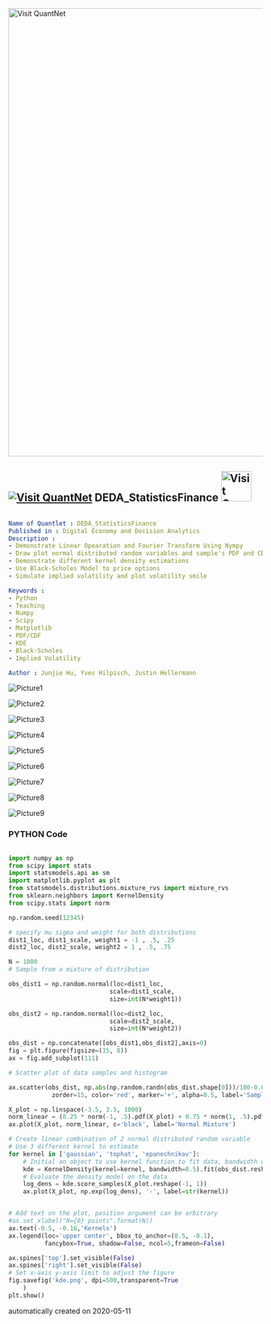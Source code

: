 [<img src="https://github.com/QuantLet/Styleguide-and-FAQ/blob/master/pictures/banner.png" width="888" alt="Visit QuantNet">](http://quantlet.de/)

## [<img src="https://github.com/QuantLet/Styleguide-and-FAQ/blob/master/pictures/qloqo.png" alt="Visit QuantNet">](http://quantlet.de/) **DEDA_StatisticsFinance** [<img src="https://github.com/QuantLet/Styleguide-and-FAQ/blob/master/pictures/QN2.png" width="60" alt="Visit QuantNet 2.0">](http://quantlet.de/)

```yaml

Name of Quantlet : DEDA_StatisticsFinance
Published in : Digital Economy and Decision Analytics
Description :
- Demonstrate Linear Opearation and Fourier Transform Using Nympy
- Draw plot normal distributed random variables and sample's PDF and CDF using Matplotlib
- Demonstrate different kernel density estimations
- Use Black-Scholes Model to price options
- Simulate implied volatility and plot volatility smile

Keywords :
- Python
- Teaching
- Numpy
- Scipy
- Matplotlib
- PDF/CDF
- KDE
- Black-Scholes
- Implied Volatility

Author : Junjie Hu, Yves Hilpisch, Justin Hellermann

```

![Picture1](Hohloh.jpg)

![Picture2](IV_Strike.png)

![Picture3](berlin_view.jpg)

![Picture4](berlin_view_highfreq.png)

![Picture5](histogram_normal.png)

![Picture6](kernel_density_estimation.png)

![Picture7](normal_dis_scatter.png)

![Picture8](normal_pdf_cdf.png)

![Picture9](random_scatter.png)

### PYTHON Code
```python

import numpy as np
from scipy import stats
import statsmodels.api as sm
import matplotlib.pyplot as plt
from statsmodels.distributions.mixture_rvs import mixture_rvs
from sklearn.neighbors import KernelDensity
from scipy.stats import norm

np.random.seed(12345)

# specify mu sigma and weight for both distributions
dist1_loc, dist1_scale, weight1 = -1 , .5, .25
dist2_loc, dist2_scale, weight2 = 1 , .5, .75

N = 1000
# Sample from a mixture of distribution

obs_dist1 = np.random.normal(loc=dist1_loc,
							scale=dist1_scale,
							size=int(N*weight1))

obs_dist2 = np.random.normal(loc=dist2_loc,
							scale=dist2_scale,
							size=int(N*weight2))

obs_dist = np.concatenate([obs_dist1,obs_dist2],axis=0)
fig = plt.figure(figsize=(15, 8))
ax = fig.add_subplot(111)

# Scatter plot of data samples and histogram

ax.scatter(obs_dist, np.abs(np.random.randn(obs_dist.shape[0]))/100-0.05,
            zorder=15, color='red', marker='+', alpha=0.5, label='Samples')

X_plot = np.linspace(-3.5, 3.5, 1000)
norm_linear = (0.25 * norm(-1, .5).pdf(X_plot) + 0.75 * norm(1, .5).pdf(X_plot))
ax.plot(X_plot, norm_linear, c='black', label='Normal Mixture')

# Create linear combination of 2 normal distributed random variable
# Use 3 different kernel to estimate
for kernel in ['gaussian', 'tophat', 'epanechnikov']:
    # Initial an object to use kernel function to fit data, bandwidth will affect the result
    kde = KernelDensity(kernel=kernel, bandwidth=0.5).fit(obs_dist.reshape(-1, 1))
    # Evaluate the density model on the data
    log_dens = kde.score_samples(X_plot.reshape(-1, 1))
    ax.plot(X_plot, np.exp(log_dens), '-', label=str(kernel))


# Add text on the plot, position argument can be arbitrary
#ax.set_xlabel("N={0} points".format(N))
ax.text(-0.5, -0.16,'Kernels')
ax.legend(loc='upper center', bbox_to_anchor=(0.5, -0.1),
          fancybox=True, shadow=False, ncol=5,frameon=False)

ax.spines['top'].set_visible(False)
ax.spines['right'].set_visible(False)
# Set x-axis y-axis limit to adjust the figure
fig.savefig('kde.png', dpi=500,transparent=True
	)
plt.show()


```

automatically created on 2020-05-11